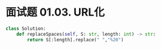 # 面试题 01.03. URL化

```python
class Solution:
    def replaceSpaces(self, S: str, length: int) -> str:
        return S[:length].replace(" ","%20")
```

